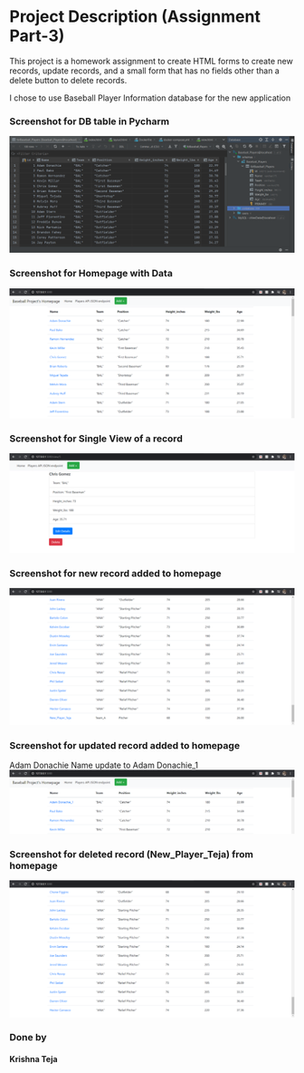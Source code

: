 # Project Description (Assignment Part-3)
This project is a homework assignment to create HTML forms to create new records, update records, and a small form that 
has no fields other than a delete button to delete records.

I chose to use Baseball Player Information database for the new application

### Screenshot for DB table in Pycharm
![DB_Table](screenshots/db_pycharm.PNG)

### Screenshot for Homepage with Data
![postman](screenshots/web_3.PNG)

### Screenshot for Single View of a record
![postman](screenshots/single_view.PNG)

### Screenshot for new record added to homepage
![postman](screenshots/New_Player_Added.PNG)

### Screenshot for updated record added to homepage
Adam Donachie Name update to Adam Donachie_1
![postman](screenshots/Name_updated.PNG)

### Screenshot for deleted record (New_Player_Teja) from homepage
![postman](screenshots/Deleted.PNG)


### Done by
#### Krishna Teja
